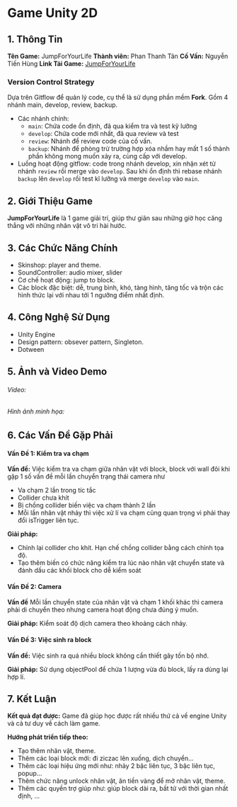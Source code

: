 # Game Unity 2D
## 1. Thông Tin
**Tên Game:** JumpForYourLife
**Thành viên:** Phan Thanh Tân
**Cố Vấn:** Nguyễn Tiến Hùng
**Link Tải Game:** [JumpForYourLife]()
### Version Control Strategy

Dựa trên Gitflow để quản lý code, cụ thể là sử dụng phần mềm **Fork**. Gồm 4 nhánh main, develop, review, backup.
- Các nhánh chính:
  - `main`: Chứa code ổn định, đã qua kiểm tra và test kỹ lưỡng
  - `develop`: Chứa code mới nhất, đã qua review và test
  - `review`: Nhánh để review code của cố vấn.
  - `backup`: Nhánh để phòng trừ trường hợp xóa nhầm hay mất 1 số thành phần không mong muốn xảy ra, cùng cấp với develop.
- Luồng hoạt động gitflow: code trong nhánh develop, xin nhận xét từ nhánh `review` rồi merge vào `develop`. Sau khi ổn định thì rebase nhánh `backup` lên `develop` rồi test kĩ lưỡng và merge `develop` vào `main`.

## 2. Giới Thiệu Game

**JumpForYourLife** là 1 game giải trí, giúp thư giãn sau những giờ học căng thẳng với những nhân vật vô tri hài hước.

## 3. Các Chức Năng Chính
- Skinshop: player and theme.
- SoundController: audio mixer, slider
- Cơ chế hoạt động: jump to block.
- Các block đặc biệt: dễ, trung bình, khó, tàng hình, tăng tốc và trộn các hình thức lại với nhau tới 1 ngưỡng điểm nhất định.

## 4. Công Nghệ Sử Dụng
- Unity Engine
- Design pattern: obsever pattern, Singleton.
- Dotween

## 5. Ảnh và Video Demo

###### Video:
###### Hình ảnh minh họa:
## 6. Các Vấn Đề Gặp Phải

#### Vấn Đề 1: Kiểm tra va chạm
**Vấn đề:** Việc kiểm tra va chạm giữa nhân vật với block, block với wall đôi khi gặp 1 số vấn đề mỗi lần chuyển trạng thái camera như
- Va chạm 2 lần trong tíc tắc
- Collider chưa khít
- Bị chồng collider biến việc va chạm thành 2 lần
- Mỗi lần nhân vật nhảy thì việc xử lí va chạm cũng quan trọng vì phải thay đổi isTrigger liên tục. 

**Giải pháp:** 
- Chỉnh lại collider cho khít. Hạn chế chồng collider bằng cách chỉnh tọa độ.
- Tạo thêm biến có chức năng kiểm tra lúc nào nhân vật chuyển state và đánh dấu các khối block cho dễ kiểm soát

#### Vấn Đề 2: Camera
**Vấn đề** Mỗi lần chuyển state của nhân vật và chạm 1 khối khác thì camera phải di chuyển theo nhưng camera hoạt động chưa đúng ý muốn.

**Giải pháp:** Kiểm soát độ dịch camera theo khoảng cách nhảy.

#### Vấn Đề 3: Việc sinh ra block
**Vấn đề:** Việc sinh ra quá nhiều block không cần thiết gây tốn bộ nhớ.

**Giải pháp:** Sử dụng objectPool để chứa 1 lượng vừa đủ block, lấy ra dùng lại hợp lí.

## 7. Kết Luận

**Kết quả đạt được:** Game đã giúp học được rất nhiều thứ cả về engine Unity và cả tư duy về cách làm game.

**Hướng phát triển tiếp theo:** 
- Tạo thêm nhân vật, theme.
- Thêm các loại block mới: đi ziczac lên xuống, dịch chuyển...
- Thêm các loại hiệu ứng mới như: nhảy 2 bậc liên tục, 3 bậc liên tục, popup...
- Thêm chức năng unlock nhân vật, ăn tiền vàng để mở nhân vật, theme.
- Thêm các quyền trợ giúp như: giúp block dài ra, bất tử với thời gian nhất định, ...
